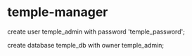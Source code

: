 # temple-manager
create user temple_admin with password 'temple_password';

create database temple_db with owner temple_admin;

